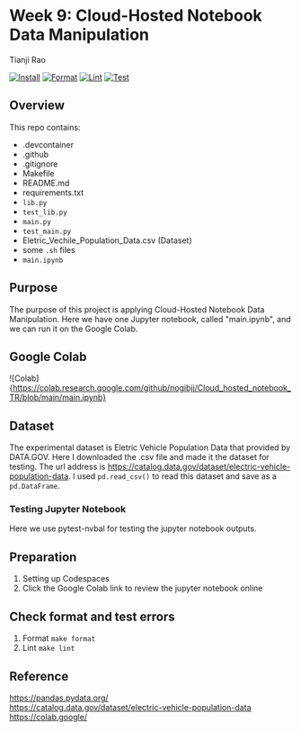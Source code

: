 # Week 9: Cloud-Hosted Notebook Data Manipulation
Tianji Rao


[![Install](https://github.com/nogibjj/Cloud_hosted_notebook_TR/actions/workflows/install.yml/badge.svg)](https://github.com/nogibjj/Cloud_hosted_notebook_TR/actions/workflows/install.yml)
[![Format](https://github.com/nogibjj/Cloud_hosted_notebook_TR/actions/workflows/format.yml/badge.svg)](https://github.com/nogibjj/Cloud_hosted_notebook_TR/actions/workflows/format.yml)
[![Lint](https://github.com/nogibjj/Cloud_hosted_notebook_TR/actions/workflows/lint.yml/badge.svg)](https://github.com/nogibjj/Cloud_hosted_notebook_TR/actions/workflows/lint.yml)
[![Test](https://github.com/nogibjj/Cloud_hosted_notebook_TR/actions/workflows/test.yml/badge.svg)](https://github.com/nogibjj/Cloud_hosted_notebook_TR/actions/workflows/test.yml)

## Overview
This repo contains:   
- .devcontainer     
- .github   
- .gitignore    
- Makefile  
- README.md     
- requirements.txt   
- `lib.py`    
- `test_lib.py`      
- `main.py`   
- `test_main.py`  
- Eletric_Vechile_Population_Data.csv  (Dataset)    
- some `.sh` files
- `main.ipynb`


## Purpose
The purpose of this project is applying Cloud-Hosted Notebook Data Manipulation. Here we have one Jupyter notebook, called "main.ipynb", and we can run it on the Google Colab.


## Google Colab
![Colab]{https://colab.research.google.com/github/nogibjj/Cloud_hosted_notebook_TR/blob/main/main.ipynb}

## Dataset
The experimental dataset is Eletric Vehicle Population Data that provided by DATA.GOV. Here I downloaded the .csv file and made it the dataset for testing. The url address is https://catalog.data.gov/dataset/electric-vehicle-population-data. I used `pd.read_csv()` to read this dataset and save as a `pd.DataFrame`.

### Testing Jupyter Notebook
Here we use pytest-nvbal for testing the jupyter notebook outputs.

## Preparation
1. Setting up Codespaces
2. Click the Google Colab link to review the jupyter notebook online

## Check format and test errors
1. Format `make format`
2. Lint `make lint`     

## Reference
https://pandas.pydata.org/    
https://catalog.data.gov/dataset/electric-vehicle-population-data
https://colab.google/
